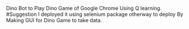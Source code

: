 Dino Bot to Play Dino Game of Google Chrome Using Q learning.
#Suggestion
I deployed it using selenium package otherway to deploy By Making GUI for Dino Game to take data. 
